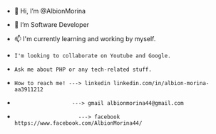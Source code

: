 - 👋 Hi, I’m @AlbionMorina
- 👀 I’m Software Developer

- 📫 I'm currently learning and working by myself. 
-     I'm looking to collaborate on Youtube and Google. 
-     Ask me about PHP or any tech-related stuff. 
-     How to reach me! ---> linkedin linkedin.com/in/albion-morina-aa3911212 
-                       ---> gmail albionmorina44@gmail.com 
-                         ---> facebook https://www.facebook.com/AlbionMorina44/
